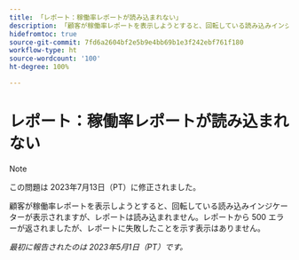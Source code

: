 ```yaml
---
title: 「レポート：稼働率レポートが読み込まれない」
description: 「顧客が稼働率レポートを表示しようとすると、回転している読み込みインジケーターが表示されますが、レポートは読み込まれません。レポートから 500 エラーが返されましたが、レポートに失敗したことを示す表示はありません。」
hidefromtoc: true
source-git-commit: 7fd6a2604bf2e5b9e4bb69b1e3f242ebf761f180
workflow-type: ht
source-wordcount: '100'
ht-degree: 100%

---
```



# レポート：稼働率レポートが読み込まれない

>[!NOTE]
>
>この問題は 2023年7月13日（PT）に修正されました。

顧客が稼働率レポートを表示しようとすると、回転している読み込みインジケーターが表示されますが、レポートは読み込まれません。レポートから 500 エラーが返されましたが、レポートに失敗したことを示す表示はありません。

_最初に報告されたのは 2023年5月1日（PT）です。_

